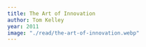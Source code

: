 ```yaml
---
title: The Art of Innovation
author: Tom Kelley
year: 2011
image: "./read/the-art-of-innovation.webp"
---
```

